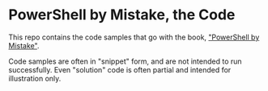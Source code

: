 # PowerShell by Mistake, the Code
This repo contains the code samples that go with the book, ["PowerShell by Mistake"](http://leanpub.com/powershell-by-mistake).

Code samples are often in "snippet" form, and are not intended to run successfully. Even "solution" code is often partial and intended for illustration only.

